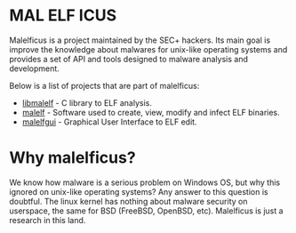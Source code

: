 MAL ELF ICUS
==========

Malelficus is a project maintained by the SEC+ hackers. Its main goal
is improve the knowledge about malwares for unix-like operating
systems and provides a set of API and tools designed to malware
analysis and development.

Below is a list of projects that are part of malelficus:

* [libmalelf](https://github.com/SecPlus/libmalelf) - C library to ELF analysis.
* [malelf](https://github.com/SecPlus/malelf) - Software used to create, view, modify and infect ELF
  binaries.
* [malelfgui](https://github.com/SecPlus/malelfgui) - Graphical User Interface to ELF edit.

Why malelficus?
==========

We know how malware is a serious problem on Windows OS, but why this
ignored on unix-like operating systems? Any answer to this question is doubtful.
The linux kernel has nothing about malware security on userspace, the same for BSD (FreeBSD, OpenBSD, etc).
Malelficus is just a research in this land.
